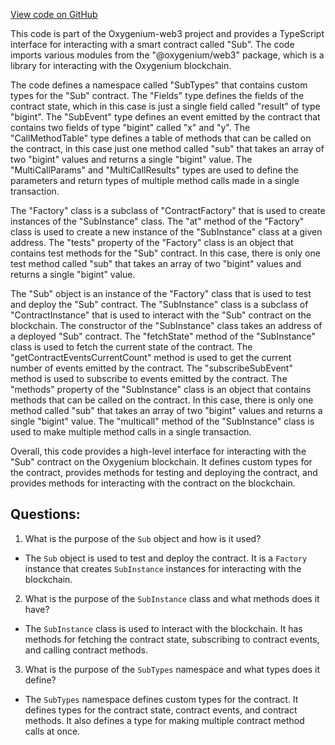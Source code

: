 [View code on GitHub](https://github.com/oxygenium/oxygenium-web3/artifacts/ts/Sub.ts)

This code is part of the Oxygenium-web3 project and provides a TypeScript interface for interacting with a smart contract called "Sub". The code imports various modules from the "@oxygenium/web3" package, which is a library for interacting with the Oxygenium blockchain. 

The code defines a namespace called "SubTypes" that contains custom types for the "Sub" contract. The "Fields" type defines the fields of the contract state, which in this case is just a single field called "result" of type "bigint". The "SubEvent" type defines an event emitted by the contract that contains two fields of type "bigint" called "x" and "y". The "CallMethodTable" type defines a table of methods that can be called on the contract, in this case just one method called "sub" that takes an array of two "bigint" values and returns a single "bigint" value. The "MultiCallParams" and "MultiCallResults" types are used to define the parameters and return types of multiple method calls made in a single transaction.

The "Factory" class is a subclass of "ContractFactory" that is used to create instances of the "SubInstance" class. The "at" method of the "Factory" class is used to create a new instance of the "SubInstance" class at a given address. The "tests" property of the "Factory" class is an object that contains test methods for the "Sub" contract. In this case, there is only one test method called "sub" that takes an array of two "bigint" values and returns a single "bigint" value.

The "Sub" object is an instance of the "Factory" class that is used to test and deploy the "Sub" contract. The "SubInstance" class is a subclass of "ContractInstance" that is used to interact with the "Sub" contract on the blockchain. The constructor of the "SubInstance" class takes an address of a deployed "Sub" contract. The "fetchState" method of the "SubInstance" class is used to fetch the current state of the contract. The "getContractEventsCurrentCount" method is used to get the current number of events emitted by the contract. The "subscribeSubEvent" method is used to subscribe to events emitted by the contract. The "methods" property of the "SubInstance" class is an object that contains methods that can be called on the contract. In this case, there is only one method called "sub" that takes an array of two "bigint" values and returns a single "bigint" value. The "multicall" method of the "SubInstance" class is used to make multiple method calls in a single transaction.

Overall, this code provides a high-level interface for interacting with the "Sub" contract on the Oxygenium blockchain. It defines custom types for the contract, provides methods for testing and deploying the contract, and provides methods for interacting with the contract on the blockchain.
## Questions: 
 1. What is the purpose of the `Sub` object and how is it used?
- The `Sub` object is used to test and deploy the contract. It is a `Factory` instance that creates `SubInstance` instances for interacting with the blockchain.

2. What is the purpose of the `SubInstance` class and what methods does it have?
- The `SubInstance` class is used to interact with the blockchain. It has methods for fetching the contract state, subscribing to contract events, and calling contract methods.

3. What is the purpose of the `SubTypes` namespace and what types does it define?
- The `SubTypes` namespace defines custom types for the contract. It defines types for the contract state, contract events, and contract methods. It also defines a type for making multiple contract method calls at once.